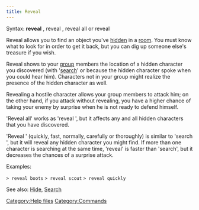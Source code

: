 ```yaml
---
title: Reveal
---
```


Syntax: **reveal** <object>, reveal <character>, reveal all or reveal
<effort>

Reveal <object> allows you to find an object you've
[hidden](hide "wikilink") in a [room](room "wikilink"). You must know
what to look for in order to get it back, but you can dig up someone
else's treasure if you wish.

Reveal <character> shows to your [group](group "wikilink") members the
location of a hidden character you discovered (with
'[search](search "wikilink")' or because the hidden character spoke when
you could hear him). Characters not in your group might realize the
presence of the hidden character as well.

Revealing a hostile character allows your group members to attack him;
on the other hand, if you attack without revealing, you have a higher
chance of taking your enemy by surprise when he is not ready to defend
himself.

'Reveal all' works as 'reveal <character>', but it affects any and all
hidden characters that you have discovered.

'Reveal <effort>' (quickly, fast, normally, carefully or thoroughly) is
similar to 'search <effort>', but it will reveal any hidden character
you might find. If more than one character is searching at the same
time, 'reveal' is faster than 'search', but it decreases the chances of
a surprise attack.

Examples:

`> reveal boots`
`> reveal scout`
`> reveal quickly`

See also: [Hide](Hide "wikilink"), [Search](Search "wikilink")

[Category:Help files](Category:Help_files "wikilink")
[Category:Commands](Category:Commands "wikilink")
